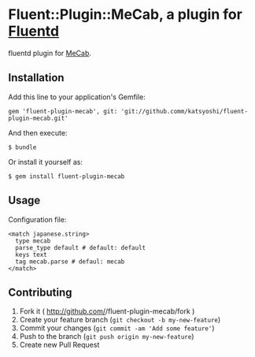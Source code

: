 # Fluent::Plugin::MeCab, a plugin for [Fluentd](http://fluentd.org)

fluentd plugin for [MeCab](http://mecab.googlecode.com).


## Installation

Add this line to your application's Gemfile:

    gem 'fluent-plugin-mecab', git: 'git://github.comm/katsyoshi/fluent-plugin-mecab.git'

And then execute:

    $ bundle

Or install it yourself as:

    $ gem install fluent-plugin-mecab

## Usage

Configuration file:

    <match japanese.string>
      type mecab
      parse_type default # default: default
      keys text
      tag mecab.parse # defaul: mecab
    </match>


## Contributing

1. Fork it ( http://github.com/<my-github-username>/fluent-plugin-mecab/fork )
2. Create your feature branch (`git checkout -b my-new-feature`)
3. Commit your changes (`git commit -am 'Add some feature'`)
4. Push to the branch (`git push origin my-new-feature`)
5. Create new Pull Request

